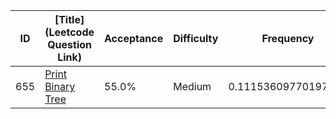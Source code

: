 |ID|[Title](Leetcode Question Link)|Acceptance|Difficulty|Frequency|
|----|-----|----|---|---|
|655|[Print Binary Tree]( https://leetcode.com/problems/print-binary-tree)|55.0%|Medium|0.11153609770197609|
